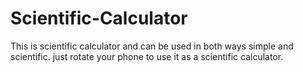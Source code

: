 # Scientific-Calculator
This is scientific calculator and can be used in both ways simple and scientific. just rotate your phone to use it as a scientific calculator.
